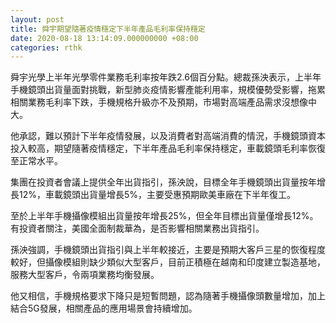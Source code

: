 ```yaml
---
layout: post
title: 舜宇期望隨著疫情穩定下半年產品毛利率保持穩定
date: 2020-08-18 13:14:09.000000000 +08:00
categories: rthk
---
```


舜宇光學上半年光學零件業務毛利率按年跌2.6個百分點。總裁孫泱表示，上半年手機鏡頭出貨量面對挑戰，新型肺炎疫情影響產能利用率，規模優勢受影響，拖累相關業務毛利率下跌，手機規格升級亦不及預期，市場對高端產品需求沒想像中大。

他承認，難以預計下半年疫情發展，以及消費者對高端消費的情況，手機鏡頭資本投入較高，期望隨著疫情穩定，下半年產品毛利率保持穩定，車載鏡頭毛利率恢復至正常水平。

集團在投資者會議上提供全年出貨指引，孫泱說，目標全年手機鏡頭出貨量按年增長12%，車載鏡頭出貨量增長5%，主要受惠預期歐美車廠在下半年復工。

至於上半年手機攝像模組出貨量按年增長25%，但全年目標出貨量僅增長12%。有投資者關注，美國全面制裁華為，是否影響相關業務出貨指引。

孫泱強調，手機鏡頭出貨指引與上半年較接近，主要是預期大客戶三星的恢復程度較好，但攝像模組則缺少類似大型客戶，目前正積極在越南和印度建立製造基地，服務大型客戶，令兩項業務均衡發展。

他又相信，手機規格要求下降只是短暫問題，認為隨著手機攝像頭數量增加，加上結合5G發展，相關產品的應用場景會持續增加。

